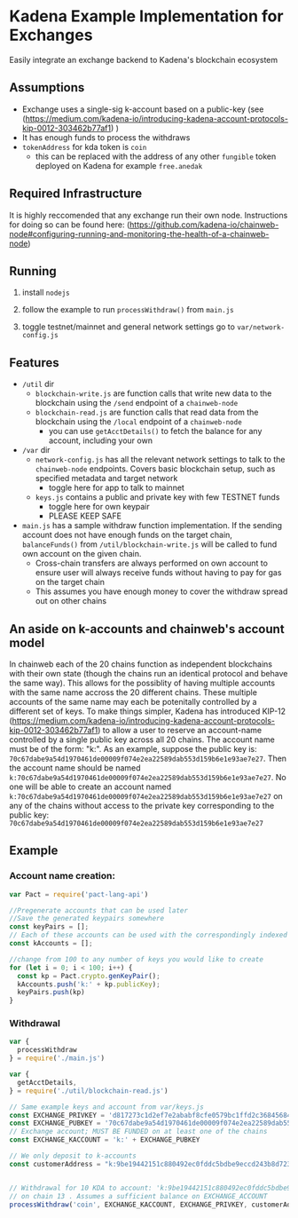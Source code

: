 # Kadena Example Implementation for Exchanges

Easily integrate an exchange backend to Kadena's blockchain ecosystem

## Assumptions

- Exchange uses a single-sig k-account based on a public-key (see
  (https://medium.com/kadena-io/introducing-kadena-account-protocols-kip-0012-303462b77af1) )
- It has enough funds to process the withdraws
- `tokenAddress` for kda token is `coin`
  - this can be replaced with the address of any other `fungible` token deployed on Kadena for example `free.anedak`

## Required Infrastructure
It is highly reccomended that any exchange run their own node. Instructions for doing so can be
found here: (https://github.com/kadena-io/chainweb-node#configuring-running-and-monitoring-the-health-of-a-chainweb-node)

## Running

1. install `nodejs`

2. follow the example to run `processWithdraw()` from `main.js`

3. toggle testnet/mainnet and general network settings go to `var/network-config.js`

## Features

- `/util` dir
  - `blockchain-write.js` are function calls that write new data to the blockchain using the `/send` endpoint of a `chainweb-node`
  - `blockchain-read.js` are function calls that read data from the blockchain using the `/local` endpoint of a `chainweb-node`
    - you can use `getAcctDetails()` to fetch the balance for any account, including your own
- `/var` dir
  - `network-config.js` has all the relevant network settings to talk to the `chainweb-node` endpoints. Covers basic blockchain setup, such as specified metadata and target network
    - toggle here for app to talk to mainnet
  - `keys.js` contains a public and private key with few TESTNET funds
    - toggle here for own keypair
    - PLEASE KEEP SAFE
- `main.js` has a sample withdraw function implementation. If the sending account does not have enough funds on the target chain, `balanceFunds()` from `/util/blockchain-write.js` will be called to fund own account on the given chain.
  - Cross-chain transfers are always performed on own account to ensure user will always receive funds without having to pay for gas on the target chain
  - This assumes you have enough money to cover the withdraw spread out on other chains

## An aside on k-accounts and chainweb's account model
In chainweb each of the 20 chains function as independent blockchains with their own state
(though the chains run an identical protocol and behave the same way).
This allows for the possiblity of having multiple accounts with the same
name accross the 20 different chains. These multiple accounts of the same name may each be potenitally
controlled by a different set of keys. To make things simpler, Kadena has introduced KIP-12
(https://medium.com/kadena-io/introducing-kadena-account-protocols-kip-0012-303462b77af1) to allow a
user to reserve an account-name controlled by a single public key across all 20 chains. The account
name must be of the form: "k:<public-key>". As an example, suppose the public key is: `70c67dabe9a54d1970461de00009f074e2ea22589dab553d159b6e1e93ae7e27`. 
Then the account name should be named `k:70c67dabe9a54d1970461de00009f074e2ea22589dab553d159b6e1e93ae7e27`. No one will
be able to create an account named `k:70c67dabe9a54d1970461de00009f074e2ea22589dab553d159b6e1e93ae7e27` on any of the
chains without access to the private key corresponding to the public key: `70c67dabe9a54d1970461de00009f074e2ea22589dab553d159b6e1e93ae7e27`

## Example

### Account name creation:

```javascript
var Pact = require('pact-lang-api')

//Pregenerate accounts that can be used later
//Save the generated keypairs somewhere
const keyPairs = [];
// Each of these accounts can be used with the correspondingly indexed keypair
const kAccounts = [];

//change from 100 to any number of keys you would like to create
for (let i = 0; i < 100; i++) {
  const kp = Pact.crypto.genKeyPair();
  kAccounts.push('k:' + kp.publicKey);
  keyPairs.push(kp)
}
```

### Withdrawal
```javascript
var {
  processWithdraw
} = require('./main.js')

var {
  getAcctDetails,
} = require('./util/blockchain-read.js')

// Same example keys and account from var/keys.js
const EXCHANGE_PRIVKEY = 'd817273c1d2ef7e2ababf8cfe0579bc1ffd2c36845684a3ae4b3275e215b2080'
const EXCHANGE_PUBKEY = '70c67dabe9a54d1970461de00009f074e2ea22589dab553d159b6e1e93ae7e27'
// Exchange account; MUST BE FUNDED on at least one of the chains
const EXCHANGE_KACCOUNT = 'k:' + EXCHANGE_PUBKEY

// We only deposit to k-accounts
const customerAddress = "k:9be19442151c880492ec0fddc5bdbe9eccd243b8d723f4673b317f10b2e5d515"


// Withdrawal for 10 KDA to account: 'k:9be19442151c880492ec0fddc5bdbe9eccd243b8d723f4673b317f10b2e5d515
// on chain 13 . Assumes a sufficient balance on EXCHANGE_ACCOUNT
processWithdraw('coin', EXCHANGE_KACCOUNT, EXCHANGE_PRIVKEY, customerAddress, 10, "13").then((res) => console.log(res))
```

